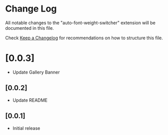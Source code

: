 # Change Log

All notable changes to the "auto-font-weight-switcher" extension will be documented in this file.

Check [Keep a Changelog](http://keepachangelog.com/) for recommendations on how to structure this file.

# [0.0.3]

- Update Gallery Banner

## [0.0.2]

- Update README

## [0.0.1]

- Initial release
